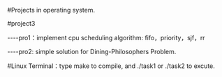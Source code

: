#Projects in operating system.

#project3
 
 ----pro1：implement cpu scheduling algorithm: fifo，priority，sjf，rr
  
 ----pro2: simple solution for Dining-Philosophers Problem.

#Linux Terminal：type make to compile, and ./task1  or  ./task2 to excute.
